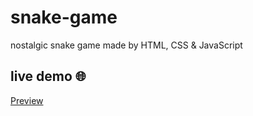 # snake-game

nostalgic snake game made by HTML, CSS &amp; JavaScript

## live demo 🌐

[Preview](https://masoudnaderi.github.io/snake-game/)
